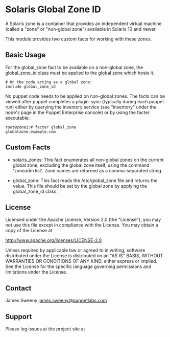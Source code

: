 Solaris Global Zone ID
======================

A Solaris zone is a container that provides an independent virtual machine
(called a "zone" or "non-global zone") available in Solaris 10 and newer.

This module provides two custom facts for working with these zones.

Basic Usage
-----------

For the global\_zone fact to be available on a non-global zone, the
global\_zone\_id class must be applied to the global zone which hosts it.

    # On the node acting as a global zone:
    include global_zone_id

No puppet code needs to be applied on non-global zones. The facts can be
viewed after puppet completes a plugin-sync (typically during each puppet run)
either by querying the inventory service (see "inventory" under the node's
page in the Puppet Enterprise console) or by using the facter executable:

    root@zone1:# facter global_zone
    globalzone.example.com


Custom Facts
------------
  * solaris\_zones: This fact enumerates all non-global zones on the current
  global zone, excluding the global zone itself,  using the command
  'zoneadm list'. Zone names are returned as a comma-separated string.

  * global\_zone: This fact reads the /etc/global\_zone file and returns the
  value. This file should be set by the global zone by applying the
  global\_zone\_id class.

License
-------

Licensed under the Apache License, Version 2.0 (the "License");
you may not use this file except in compliance with the License.
You may obtain a copy of the License at

  http://www.apache.org/licenses/LICENSE-2.0

Unless required by applicable law or agreed to in writing, software
distributed under the License is distributed on an "AS IS" BASIS,
WITHOUT WARRANTIES OR CONDITIONS OF ANY KIND, either express or implied.
See the License for the specific language governing permissions and
limitations under the License.


Contact
-------

James Sweeny
james.sweeny@puppetlabs.com

Support
-------

Please log issues at the project site at 
